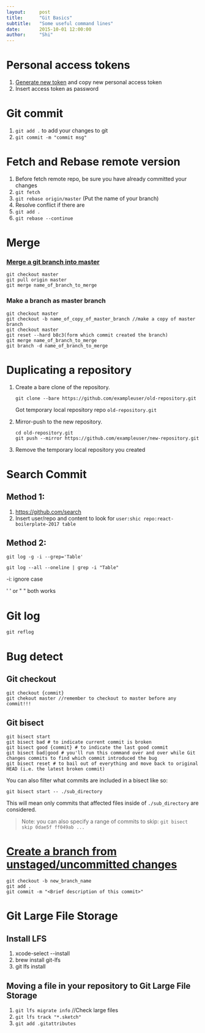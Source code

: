 ```yaml
---
layout:     post
title:      "Git Basics"
subtitle:   "Some useful command lines"
date:       2015-10-01 12:00:00
author:     "Shi"
---
```




# Personal access tokens

1.  [Generate new token](https://github.com/settings/tokens/new) and copy new personal access token
2.  Insert access token as password

# Git commit 

1. `git add .` to add your changes to git 
2. `git commit -m "commit msg"`





# Fetch and Rebase remote version 

1. Before fetch remote repo, be sure you have already committed your changes 
2. `git fetch`
3. `git rebase origin/master` (Put the name of your branch)
4. Resolve conflict if there are
5. `git add . `
6. `git rebase --continue`




# Merge

### [Merge a git branch into master](https://stackoverflow.com/questions/5601931/best-and-safest-way-to-merge-a-git-branch-into-master)

```
git checkout master
git pull origin master
git merge name_of_branch_to_merge
```

### Make a branch as master branch

```
git checkout master
git checkout -b name_of_copy_of_master_branch //make a copy of master branch
git checkout master
git reset --hard b8c3(form which commit created the branch)
git merge name_of_branch_to_merge
git branch -d name_of_branch_to_merge
```

### 

# Duplicating a repository

1. Create a bare clone of the repository.

   ```
   git clone --bare https://github.com/exampleuser/old-repository.git
   ```
   Got temporary local repository repo `old-repository.git`



2. Mirror-push to the new repository.
   ```
   cd old-repository.git
   git push --mirror https://github.com/exampleuser/new-repository.git
   ```

3. Remove the temporary local repository you created 






# Search Commit

## Method 1:

1. https://github.com/search
2. Insert user/repo and content to look for `user:shic repo:react-boilerplate-2017 table`



## Method 2:

```
git log -g -i --grep='Table'
```



```
git log --all --oneline | grep -i "Table"
```

-i: ignore case

' ' or " " both works



# Git log

```
git reflog
```



# Bug detect

## Git checkout

```
git checkout {commit}
git chekout master //remember to checkout to master before any commit!!!
```



## Git bisect

```
git bisect start
git bisect bad # to indicate current commit is broken
git bisect good {commit} # to indicate the last good commit
git bisect bad|good # you'll run this command over and over while Git changes commits to find which commit introduced the bug
git bisect reset # to bail out of everything and move back to original HEAD (i.e. the latest broken commit)
```

You can also filter what commits are included in a bisect like so:

```
git bisect start -- ./sub_directory
```

This will mean only commits that affected files inside of `./sub_directory` are considered.

> Note: you can also specify a range of commits to skip: `git bisect skip 0dae5f ff049ab ...`

[](https://gist.github.com/shic)



# [Create a branch from unstaged/uncommitted changes](https://stackoverflow.com/questions/2569459/git-create-a-branch-from-unstaged-uncommitted-changes-on-master)

```
git checkout -b new_branch_name
git add .
git commit -m "<Brief description of this commit>"
```



# Git Large File Storage

## Install LFS

1.  xcode-select --install
2.  brew install git-lfs
3.  git lfs install

## Moving a file in your repository to Git Large File Storage

1.  `git lfs migrate info` //Check large files
2.  `git lfs track "*.sketch"`
3.  `git add .gitattributes`